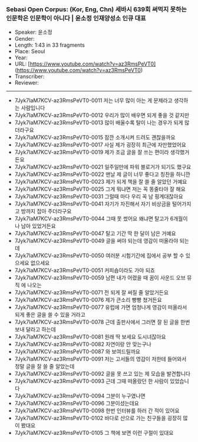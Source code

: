 ### Sebasi Open Corpus: (Kor, Eng, Chn) 세바시 639회 써먹지 못하는 인문학은 인문학이 아니다 | 윤소정 인재양성소 인큐 대표

- Speaker: 윤소정
- Gender: 
- Length: 1:43 in 33 fragments
- Place: Seoul
- Year: 
- URL: [https://www.youtube.com/watch?v=az3RmsPeVT0] (https://www.youtube.com/watch?v=az3RmsPeVT0)
- Transcriber: 
- Reviewer: 

---

- 7Jyk7IaM7KCV-az3RmsPeVT0-0011 저는 너무 많이 아는 게 문제라고 생각하는 사람입니다
- 7Jyk7IaM7KCV-az3RmsPeVT0-0012 우리가 많이 배우면 되게 좋을 것 같지만
- 7Jyk7IaM7KCV-az3RmsPeVT0-0013 많이 배울수록 탈이 나는 경우가 되게 많더라구요
- 7Jyk7IaM7KCV-az3RmsPeVT0-0015 잠깐 소개시켜 드려도 괜찮을까요
- 7Jyk7IaM7KCV-az3RmsPeVT0-0017 사실 제가 굉장히 최근에 자만했었어요
- 7Jyk7IaM7KCV-az3RmsPeVT0-0019 제가 조금 글을 잘 쓰는 편이라 생각했거든요
- 7Jyk7IaM7KCV-az3RmsPeVT0-0021 일주일만에 파워 블로거가 되기도 했구요
- 7Jyk7IaM7KCV-az3RmsPeVT0-0022 맨날 제 글이 너무 좋다고 칭찬을 하니깐
- 7Jyk7IaM7KCV-az3RmsPeVT0-0023 제가 되게 책을 잘 쓸 줄 알았던 거예요
- 7Jyk7IaM7KCV-az3RmsPeVT0-0025 그게 뭐냐면 저는 꼭 똥줄타야 잘 해요
- 7Jyk7IaM7KCV-az3RmsPeVT0-0031 그럴때 마다 우리 꼭 남 핑계대잖아요
- 7Jyk7IaM7KCV-az3RmsPeVT0-0041 자기가 자진해서 자기 비상금을 털어가지고 방까지 잡아 주더라구요
- 7Jyk7IaM7KCV-az3RmsPeVT0-0044 그때 못 썼어요 왜냐면 탈고가 6개월이나 남아 있었거든요
- 7Jyk7IaM7KCV-az3RmsPeVT0-0047 탈고 기간 딱 한 달이 남은 거예요
- 7Jyk7IaM7KCV-az3RmsPeVT0-0049 글을 써야 되는데 영감이 떠올라야 되는데
- 7Jyk7IaM7KCV-az3RmsPeVT0-0050 여러분 시험기간에 집에서 공부 할 수 있으세요 없으세요
- 7Jyk7IaM7KCV-az3RmsPeVT0-0051 커피숍이라도 가야 되죠
- 7Jyk7IaM7KCV-az3RmsPeVT0-0059 남편 내가 어렸을 때 꿈이 사운드 오브 뮤직 에 나오는
- 7Jyk7IaM7KCV-az3RmsPeVT0-0071 전 되게 잘 써질 줄 알았거든요
- 7Jyk7IaM7KCV-az3RmsPeVT0-0076 제가 큰소리 빵빵 쳤거든요
- 7Jyk7IaM7KCV-az3RmsPeVT0-0077 유럽에 가면 엄청나게 영감이 떠올라서 되게 좋은 글을 쓸 수 있을 거라고
- 7Jyk7IaM7KCV-az3RmsPeVT0-0078 근데 출판사에서 그러면 잘 된 글을 한번 보내 달라고 하는데
- 7Jyk7IaM7KCV-az3RmsPeVT0-0081 원래 딱 보세요 도시녀잖아요
- 7Jyk7IaM7KCV-az3RmsPeVT0-0082 자연이랑 안 맞는구나
- 7Jyk7IaM7KCV-az3RmsPeVT0-0087 와 보여드릴까요
- 7Jyk7IaM7KCV-az3RmsPeVT0-0091 저는 고서들의 영감이 저한테 들어와서 정말 글을 잘 쓸 줄 알았는데
- 7Jyk7IaM7KCV-az3RmsPeVT0-0092 글을 못 쓰고 있는 제 모습을 발견합니다
- 7Jyk7IaM7KCV-az3RmsPeVT0-0093 근데 그때 떠올랐던 한 사람이 있었습니다
- 7Jyk7IaM7KCV-az3RmsPeVT0-0094 그분이 누구였나면
- 7Jyk7IaM7KCV-az3RmsPeVT0-0096 그분이셨는데요
- 7Jyk7IaM7KCV-az3RmsPeVT0-0098 한번 인터뷰를 하러 간 적이 있어요
- 7Jyk7IaM7KCV-az3RmsPeVT0-0102 바다로 산으로 가는 친구들을 굉장히 많이 봤대요
- 7Jyk7IaM7KCV-az3RmsPeVT0-0105 그 책에 보면 이런 구절이 있대요
